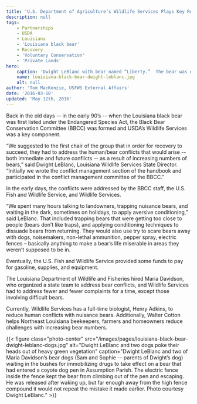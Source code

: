 ```yaml
---
title: 'U.S. Department of Agriculture’s Wildlife Services Plays Key Role in Louisiana Black Bear Recovery'
description: null
tags:
    - Partnerships
    - USDA
    - Louisiana
    - 'Louisiana black bear'
    - Recovery
    - 'Voluntary Conservation'
    - 'Private Lands'
hero:
    caption: 'Dwight LeBlanc with bear named “Liberty.”  The bear was eating watermelons and corn and overturning beehives near Woodville, Wilkinson County, MS. Photo courtesy of Dwight LeBlanc.'
    name: louisiana-black-bear-dwight-leblanc.jpg
    alt: null
author: 'Tom MacKenzie, USFWS External Affairs'
date: '2016-03-10'
updated: 'May 12th, 2016'
---
```


Back in the old days -- in the early 90’s -- when the Louisiana black bear was first listed under the Endangered Species Act, the Black Bear Conservation Committee (BBCC) was formed and USDA’s Wildlife Services was a key component.

“We suggested to the first chair of the group that in order for recovery to succeed, they had to address the human/bear conflicts that would arise -- both immediate and future conflicts -- as a result of increasing numbers of bears,” said Dwight LeBlanc, Louisiana Wildlife Services State Director.  “Initially we wrote the conflict management section of the handbook and participated in the conflict management committee of the BBCC.”

In the early days, the conflicts were addressed by the BBCC staff, the U.S. Fish and Wildlife Service, and Wildlife Services.

“We spent many hours talking to landowners, trapping nuisance bears, and waiting in the dark, sometimes on holidays, to apply aversive conditioning,” said LeBlanc.  That included trapping bears that were getting too close to people (bears don’t like traps), and applying conditioning techniques to dissuade bears from returning.  They would also use try to scare bears away with dogs, noisemakers, non-lethal ammunition, pepper spray, electric fences – basically anything to make a bear’s life miserable in areas they weren’t supposed to be in.

Eventually, the U.S. Fish and Wildlife Service provided some funds to pay for gasoline, supplies, and equipment.

The Louisiana Department of Wildlife and Fisheries hired Maria Davidson, who organized a state team to address bear conflicts, and Wildlife Services had to address fewer and fewer complaints for a time, except those involving difficult bears.

Currently, Wildlife Services has a full-time biologist, Henry Adkins, to reduce human conflicts with nuisance bears.  Additionally, Walter Cotton helps Northeast Louisiana beekeepers, farmers and homeowners reduce challenges with increasing bear numbers.

{{< figure class="photo-center" src="/images/pages/louisiana-black-bear-dwight-leblanc-dogs.jpg" alt="Dwight LeBlanc and two dogs poke their heads out of heavy green vegetation" caption="Dwight LeBlanc and two of Maria Davidson’s bear dogs (Sam and Sophie -- parents of Dwight’s dog) waiting in the bushes for immobilizing drugs to take effect on a bear that had entered a coyote dog pen in Assumption Parish.  The electric fence inside the fence kept the bear from climbing out of the pen and escaping.  He was released after waking up, but far enough away from the high fence compound it would not repeat the mistake it made earlier. Photo courtesy Dwight LeBlanc." >}}
